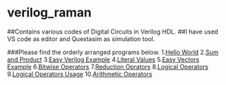 # verilog_raman
##Contains various codes of Digital Circuits in Verilog HDL.
##I have used VS code as editor and Questasim as simulation tool.

###Please find the orderly arranged programs below.
1.[Hello World](https://github.com/heyitsraman/verilog_raman/blob/main/hello_world.v)
2.[Sum and Product](https://github.com/heyitsraman/verilog_raman/blob/main/sum_product.v)
3.[Easy Verilog Example](https://github.com/heyitsraman/verilog_raman/blob/main/easy_verilog_example.v)
4.[Literal Values](https://github.com/heyitsraman/verilog_raman/blob/main/literal_values.v)
5.[Easy Vectors Example](https://github.com/heyitsraman/verilog_raman/blob/main/easy_vectors_example.v)
6.[Bitwise Operators](https://github.com/heyitsraman/verilog_raman/blob/main/bitwise_operators.v)
7.[Reduction Oprators](https://github.com/heyitsraman/verilog_raman/blob/main/reduction_operators.v)
8.[Logical Operators](https://github.com/heyitsraman/verilog_raman/blob/main/logical_operators.v)
9.[Logical Operators Usage](https://github.com/heyitsraman/verilog_raman/blob/main/logical_operators_usage.v)
10.[Arithmetic Operators](https://github.com/heyitsraman/verilog_raman/blob/main/math_operators.v)
